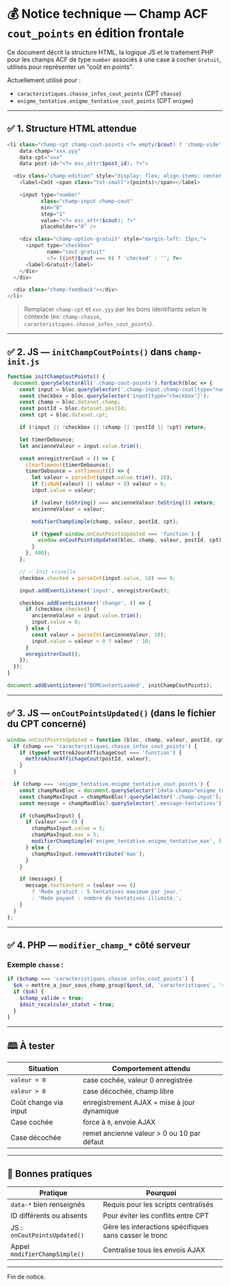 # 💰 Notice technique — Champ ACF `cout_points` en édition frontale

Ce document décrit la structure HTML, la logique JS et le traitement PHP pour les champs ACF de type `number` associés à une case à cocher `Gratuit`, utilisés pour représenter un "coût en points".

Actuellement utilisé pour :

* `caracteristiques.chasse_infos_cout_points` (CPT `chasse`)
* `enigme_tentative.enigme_tentative_cout_points` (CPT `enigme`)

---

## ✅ 1. Structure HTML attendue

```php
<li class="champ-cpt champ-cout-points <?= empty($cout) ? 'champ-vide' : 'champ-rempli'; ?>"
    data-champ="xxx.yyy"
    data-cpt="xxx"
    data-post-id="<?= esc_attr($post_id); ?>">

  <div class="champ-edition" style="display: flex; align-items: center;">
    <label>Coût <span class="txt-small">(points)</span></label>

    <input type="number"
           class="champ-input champ-cout"
           min="0"
           step="1"
           value="<?= esc_attr($cout); ?>"
           placeholder="0" />

    <div class="champ-option-gratuit" style="margin-left: 15px;">
      <input type="checkbox"
             name="cout-gratuit"
             <?= ((int)$cout === 0) ? 'checked' : ''; ?>>
      <label>Gratuit</label>
    </div>
  </div>

  <div class="champ-feedback"></div>
</li>
```

> Remplacer `champ-cpt` et `xxx.yyy` par les bons identifiants selon le contexte (ex: `champ-chasse`, `caracteristiques.chasse_infos_cout_points`).

---

## ✅ 2. JS — `initChampCoutPoints()` dans `champ-init.js`

```js
function initChampCoutPoints() {
  document.querySelectorAll('.champ-cout-points').forEach(bloc => {
    const input = bloc.querySelector('.champ-input.champ-cout[type="number"]');
    const checkbox = bloc.querySelector('input[type="checkbox"]');
    const champ = bloc.dataset.champ;
    const postId = bloc.dataset.postId;
    const cpt = bloc.dataset.cpt;

    if (!input || !checkbox || !champ || !postId || !cpt) return;

    let timerDebounce;
    let ancienneValeur = input.value.trim();

    const enregistrerCout = () => {
      clearTimeout(timerDebounce);
      timerDebounce = setTimeout(() => {
        let valeur = parseInt(input.value.trim(), 10);
        if (isNaN(valeur) || valeur < 0) valeur = 0;
        input.value = valeur;

        if (valeur.toString() === ancienneValeur.toString()) return;
        ancienneValeur = valeur;

        modifierChampSimple(champ, valeur, postId, cpt);

        if (typeof window.onCoutPointsUpdated === 'function') {
          window.onCoutPointsUpdated(bloc, champ, valeur, postId, cpt);
        }
      }, 400);
    };

    // ✅ Init visuelle
    checkbox.checked = parseInt(input.value, 10) === 0;

    input.addEventListener('input', enregistrerCout);

    checkbox.addEventListener('change', () => {
      if (checkbox.checked) {
        ancienneValeur = input.value.trim();
        input.value = 0;
      } else {
        const valeur = parseInt(ancienneValeur, 10);
        input.value = valeur > 0 ? valeur : 10;
      }
      enregistrerCout();
    });
  });
}

document.addEventListener('DOMContentLoaded', initChampCoutPoints);
```

---

## ✅ 3. JS — `onCoutPointsUpdated()` (dans le fichier du CPT concerné)

```js
window.onCoutPointsUpdated = function (bloc, champ, valeur, postId, cpt) {
  if (champ === 'caracteristiques.chasse_infos_cout_points') {
    if (typeof mettreAJourAffichageCout === 'function') {
      mettreAJourAffichageCout(postId, valeur);
    }
  }

  if (champ === 'enigme_tentative.enigme_tentative_cout_points') {
    const champMaxBloc = document.querySelector('[data-champ="enigme_tentative.enigme_tentative_max"]');
    const champMaxInput = champMaxBloc?.querySelector('.champ-input');
    const message = champMaxBloc?.querySelector('.message-tentatives');

    if (champMaxInput) {
      if (valeur === 0) {
        champMaxInput.value = 5;
        champMaxInput.max = 5;
        modifierChampSimple('enigme_tentative.enigme_tentative_max', 5, postId, cpt);
      } else {
        champMaxInput.removeAttribute('max');
      }
    }

    if (message) {
      message.textContent = (valeur === 0)
        ? 'Mode gratuit : 5 tentatives maximum par jour.'
        : 'Mode payant : nombre de tentatives illimité.';
    }
  }
};
```

---

## ✅ 4. PHP — `modifier_champ_*` côté serveur

### Exemple `chasse` :

```php
if ($champ === 'caracteristiques.chasse_infos_cout_points') {
  $ok = mettre_a_jour_sous_champ_group($post_id, 'caracteristiques', 'chasse_infos_cout_points', (int) $valeur);
  if ($ok) {
    $champ_valide = true;
    $doit_recalculer_statut = true;
  }
}
```

---

## 🕮 À tester

| Situation             | Comportement attendu                        |
| --------------------- | ------------------------------------------- |
| `valeur = 0`          | case cochée, valeur 0 enregistrée           |
| `valeur > 0`          | case décochée, champ libre                  |
| Coût change via input | enregistrement AJAX + mise à jour dynamique |
| Case cochée           | force à `0`, envoie AJAX                    |
| Case décochée         | remet ancienne valeur > 0 ou 10 par défaut  |

---

## 📆 Bonnes pratiques

| Pratique                      | Pourquoi                                               |
| ----------------------------- | ------------------------------------------------------ |
| `data-*` bien renseignés      | Requis pour les scripts centralisés                    |
| ID différents ou absents      | Pour éviter les conflits entre CPT                     |
| JS : `onCoutPointsUpdated()`  | Gère les interactions spécifiques sans casser le tronc |
| Appel `modifierChampSimple()` | Centralise tous les envois AJAX                        |

---

Fin de notice.
